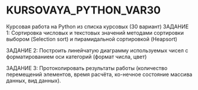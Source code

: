 # KURSOVAYA_PYTHON_VAR30
Курсовая работа на Python из списка курсовых (30 вариант)
ЗАДАНИЕ 1:
Сортировка числовых и текстовых значений методами сортировки выбором (Selection sort) и пирамидальной сортировкой (Heapsort)

ЗАДАНИЕ 2:
Построить линейчатую диаграмму используемых чисел с форматированием оси категорий (формат числа, цвет)

ЗАДАНИЕ 3:
Протоколировать результаты работы (количество перемещений элементов, время расчёта, ко-нечное состояние массива данных, вид данных).
